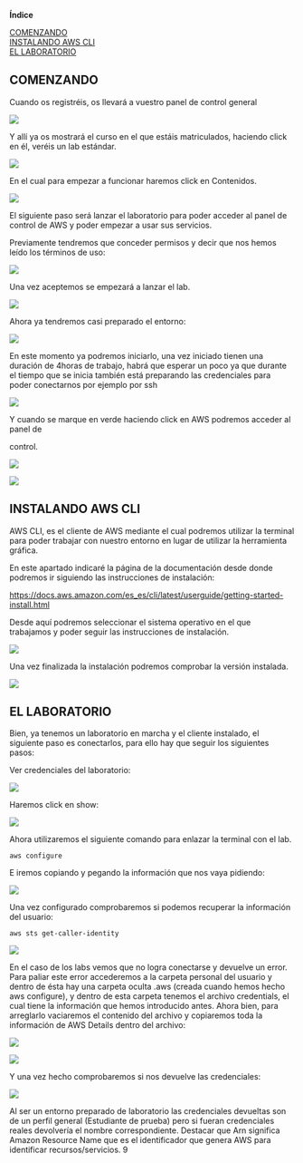 ﻿

**Índice** 

[COMENZANDO](#comenzando)  
[INSTALANDO AWS CLI](#instalando-aws-cli)  
[EL LABORATORIO](#el-laboratorio)

 

## COMENZANDO

Cuando os registréis, os llevará a vuestro panel de control general 

![](../images/ud01/Aspose.Words.e395b7c6-1e26-49fd-b372-52b960032aa8.006.png)

Y allí ya os mostrará el curso en el que estáis matriculados, haciendo click en él, veréis un lab estándar. 

![](../images/ud01/Aspose.Words.e395b7c6-1e26-49fd-b372-52b960032aa8.007.png)

En el cual para empezar a funcionar haremos click en Contenidos. 

![](../images/ud01/Aspose.Words.e395b7c6-1e26-49fd-b372-52b960032aa8.008.png)

El siguiente paso será lanzar el laboratorio para poder acceder al panel de control de AWS y poder empezar a usar sus servicios. 

Previamente tendremos que conceder permisos y decir que nos hemos leído los términos de uso: 

![](../images/ud01/Aspose.Words.e395b7c6-1e26-49fd-b372-52b960032aa8.009.png)

Una vez aceptemos se empezará a lanzar el lab.  

![](../images/ud01/Aspose.Words.e395b7c6-1e26-49fd-b372-52b960032aa8.010.png)

Ahora ya tendremos casi preparado el entorno: 

![](../images/ud01/Aspose.Words.e395b7c6-1e26-49fd-b372-52b960032aa8.011.png)

En este momento ya podremos iniciarlo, una vez iniciado tienen una duración de 4horas de trabajo, habrá que esperar un poco ya que durante el tiempo que se inicia también está preparando las credenciales para poder conectarnos por ejemplo por ssh 

![](../images/ud01/Aspose.Words.e395b7c6-1e26-49fd-b372-52b960032aa8.012.png)

Y cuando se marque en verde haciendo click en AWS podremos acceder al panel de 

control. 

![](../images/ud01/Aspose.Words.e395b7c6-1e26-49fd-b372-52b960032aa8.013.png)

![](../images/ud01/Aspose.Words.e395b7c6-1e26-49fd-b372-52b960032aa8.014.png)

## INSTALANDO AWS CLI 

AWS CLI, es el cliente de AWS mediante el cual podremos utilizar la terminal para poder trabajar con nuestro entorno en lugar de utilizar la herramienta gráfica. 

En este apartado indicaré la página de la documentación desde donde podremos ir siguiendo las instrucciones de instalación: 

[https://docs.aws.amazon.com/es_es/cli/latest/userguide/getting-started-install.html ](https://docs.aws.amazon.com/es_es/cli/latest/userguide/getting-started-install.html)

Desde aquí podremos seleccionar el sistema operativo en el que trabajamos y poder seguir las instrucciones de instalación. 

![](../images/ud01/Aspose.Words.e395b7c6-1e26-49fd-b372-52b960032aa8.015.png)

Una vez finalizada la instalación podremos comprobar la versión instalada. 

![](../images/ud01/Aspose.Words.e395b7c6-1e26-49fd-b372-52b960032aa8.016.png)

## EL LABORATORIO 

Bien, ya tenemos un laboratorio en marcha y el cliente instalado, el siguiente paso es conectarlos, para ello hay que seguir los siguientes pasos: 

Ver credenciales del laboratorio: 

![](../images/ud01/Aspose.Words.e395b7c6-1e26-49fd-b372-52b960032aa8.017.png)

Haremos click en show: 

![](../images/ud01/Aspose.Words.e395b7c6-1e26-49fd-b372-52b960032aa8.018.png)

Ahora utilizaremos el siguiente comando para enlazar la terminal con el lab. 

``aws configure``  

E iremos copiando y pegando la información que nos vaya pidiendo: 

![](../images/ud01/Aspose.Words.e395b7c6-1e26-49fd-b372-52b960032aa8.020.png)

Una vez configurado comprobaremos si podemos recuperar la información del usuario: 

``aws sts get-caller-identity``

![](../images/ud01/Aspose.Words.e395b7c6-1e26-49fd-b372-52b960032aa8.022.png)

En el caso de los labs vemos que no logra conectarse y devuelve un error. Para paliar este error accederemos a la carpeta personal del usuario y dentro de ésta hay una carpeta oculta .aws (creada cuando hemos hecho aws configure), y dentro de esta carpeta tenemos el archivo credentials, el cual tiene la información que hemos introducido antes. Ahora bien, para arreglarlo vaciaremos el contenido del archivo y copiaremos toda la información de AWS Details dentro del archivo: 

![](../images/ud01/Aspose.Words.e395b7c6-1e26-49fd-b372-52b960032aa8.023.png)

![](../images/ud01/Aspose.Words.e395b7c6-1e26-49fd-b372-52b960032aa8.024.png)

Y una vez hecho comprobaremos si nos devuelve las credenciales: 

![](../images/ud01/Aspose.Words.e395b7c6-1e26-49fd-b372-52b960032aa8.025.png)

Al ser un entorno preparado de laboratorio las credenciales devueltas son de un perfil general  (Estudiante  de  prueba)  pero  si  fueran  credenciales  reales  devolvería  el  nombre correspondiente. Destacar que Arn significa Amazon Resource Name que es el identificador que genera AWS para identificar recursos/servicios. 
9

